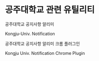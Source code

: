 # 공주대학교 관련 유틸리티

공주대학교 공지사항 알리미

Kongju-Univ. Notification

공주대학교 공지사항 알리미 크롬 플러그인

Kongju Univ. Notification Chrome Plugin
